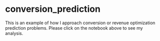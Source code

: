 # conversion_prediction

This is an example of how I approach conversion or revenue optimization prediction problems. Please click on the notebook above to see my analysis.
